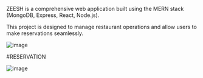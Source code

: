 ZEESH is a comprehensive web application built using the MERN stack (MongoDB, Express, React, Node.js). 

This project is designed to manage restaurant operations and allow users to make reservations seamlessly.

![image](https://github.com/user-attachments/assets/2521055c-6394-403e-ad2f-4ea98c55aba5)

#RESERVATION

![image](https://github.com/user-attachments/assets/15cd8be0-0b96-444c-84e1-40e6c62c02fd)
